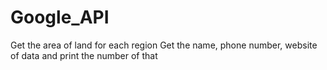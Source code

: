 # Google_API
Get the area of land for each region
Get the name, phone number, website of data and print the number of that
